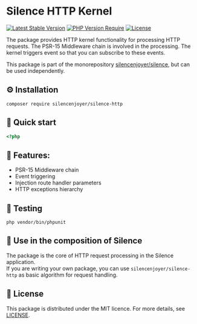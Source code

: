# Silence HTTP Kernel

[![Latest Stable Version](https://img.shields.io/packagist/v/silencenjoyer/silence-http.svg)](https://packagist.org/packages/silencenjoyer/silence-http)
[![PHP Version Require](https://img.shields.io/packagist/php-v/silencenjoyer/silence-http.svg)](https://packagist.org/packages/silencenjoyer/silence-http)
[![License](https://img.shields.io/github/license/silencenjoyer/silence-http)](LICENSE.md)

The package provides HTTP kernel functionality for processing HTTP requests.
The PSR-15 Middleware chain is involved in the processing. 
The kernel triggers event so that you can subscribe to these events.

This package is part of the monorepository [silencenjoyer/silence](https://github.com/silencenjoyer/silence), but can be used independently.

## ⚙️ Installation

``
composer require silencenjoyer/silence-http
``

## 🚀 Quick start
```php
<?php
```

## 🧱 Features:
- PSR-15 Middleware chain
- Event triggering
- Injection route handler parameters
- HTTP exceptions hierarchy 

## 🧪 Testing
``
php vendor/bin/phpunit
``

## 🧩 Use in the composition of Silence
The package is the core of HTTP request processing in the Silence application.  
If you are writing your own package, you can use ``silencenjoyer/silence-http`` as basic algorithm for request handling.

## 📄 License
This package is distributed under the MIT licence. For more details, see [LICENSE](LICENSE.md).
